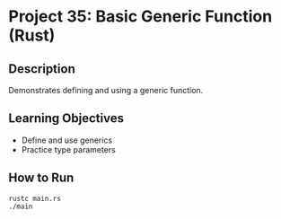 # Project 35: Basic Generic Function (Rust)

## Description
Demonstrates defining and using a generic function.

## Learning Objectives
- Define and use generics
- Practice type parameters

## How to Run
```
rustc main.rs
./main
```
